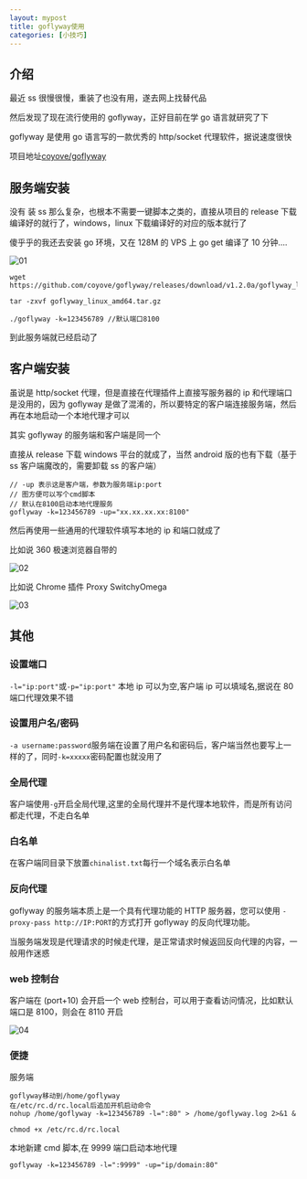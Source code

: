 ```yaml
---
layout: mypost
title: goflyway使用
categories: [小技巧]
---
```


## 介绍

最近 ss 很慢很慢，重装了也没有用，遂去网上找替代品

然后发现了现在流行使用的 goflyway，正好目前在学 go 语言就研究了下

goflyway 是使用 go 语言写的一款优秀的 http/socket 代理软件，据说速度很快

项目地址[coyove/goflyway](https://github.com/coyove/goflyway)

## 服务端安装

没有 装 ss 那么复杂，也根本不需要一键脚本之类的，直接从项目的 release 下载编译好的就行了，windows，linux 下载编译好的对应的版本就行了

傻乎乎的我还去安装 go 环境，又在 128M 的 VPS 上 go get 编译了 10 分钟....

![01](01.png)

```
wget https://github.com/coyove/goflyway/releases/download/v1.2.0a/goflyway_linux_amd64.tar.gz

tar -zxvf goflyway_linux_amd64.tar.gz

./goflyway -k=123456789 //默认端口8100
```

到此服务端就已经启动了

## 客户端安装

虽说是 http/socket 代理，但是直接在代理插件上直接写服务器的 ip 和代理端口是没用的，因为 goflyway 是做了混淆的，所以要特定的客户端连接服务端，然后再在本地启动一个本地代理才可以

其实 goflyway 的服务端和客户端是同一个

直接从 release 下载 windows 平台的就成了，当然 android 版的也有下载（基于 ss 客户端魔改的，需要卸载 ss 的客户端）

```
// -up 表示这是客户端，参数为服务端ip:port
// 图方便可以写个cmd脚本
// 默认在8100启动本地代理服务
goflyway -k=123456789 -up="xx.xx.xx.xx:8100"
```

然后再使用一些通用的代理软件填写本地的 ip 和端口就成了

比如说 360 极速浏览器自带的

![02](02.png)

比如说 Chrome 插件 Proxy SwitchyOmega

![03](03.png)

## 其他

### 设置端口

`-l="ip:port"`或`-p="ip:port"` 本地 ip 可以为空,客户端 ip 可以填域名,据说在 80 端口代理效果不错

### 设置用户名/密码

`-a username:password`服务端在设置了用户名和密码后，客户端当然也要写上一样的了，同时`-k=xxxxx`密码配置也就没用了

### 全局代理

客户端使用`-g`开启全局代理,这里的全局代理并不是代理本地软件，而是所有访问都走代理，不走白名单

### 白名单

在客户端同目录下放置`chinalist.txt`每行一个域名表示白名单

### 反向代理

goflyway 的服务端本质上是一个具有代理功能的 HTTP 服务器，您可以使用 `-proxy-pass http://IP:PORT`的方式打开 goflyway 的反向代理功能。

当服务端发现是代理请求的时候走代理，是正常请求时候返回反向代理的内容，一般用作迷惑

### web 控制台

客户端在 (port+10) 会开启一个 web 控制台，可以用于查看访问情况，比如默认端口是 8100，则会在 8110 开启

![04](04.png)

### 便捷

服务端

```
goflyway移动到/home/goflyway
在/etc/rc.d/rc.local后追加开机启动命令
nohup /home/goflyway -k=123456789 -l=":80" > /home/goflyway.log 2>&1 &

chmod +x /etc/rc.d/rc.local
```

本地新建 cmd 脚本,在 9999 端口启动本地代理

```
goflyway -k=123456789 -l=":9999" -up="ip/domain:80"
```
